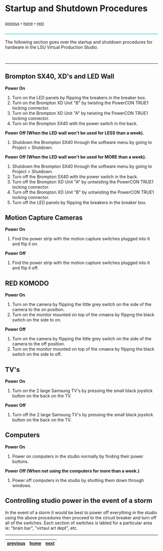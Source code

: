 # Startup and Shutdown Procedures

<sub>[previous](/README.md) • [home](/README.md) • [next](/README.md)</sub>

![line3](../images/line3.png)

The following section goes over the startup and shutdown procedures for hardware in the LSU Virtual Production Studio.

<br>

---

## Brompton SX40, XD's and LED Wall

**Power On**
1. Turn on the LED panels by flipping the breakers in the breaker box.
2. Turn on the Brompton XD Unit "B" by twisting the PowerCON TRUE1 locking connector.
3. Turn on the Brompton XD Unit "A" by twisting the PowerCON TRUE1 locking connector.
4. Turn on the Brompton SX40 with the power switch in the back.

**Power Off (When the LED wall won't be used for LESS than a week).**
1. Shutdown the Brompton SX40 through the software menu by going to Project > Shutdown.

**Power Off (When the LED wall won't be used for MORE than a week).**
1. Shutdown the Brompton SX40 through the software menu by going to Project > Shutdown.
2. Turn off the Brompton SX40 with the power switch in the back.
3. Turn off the Brompton XD Unit "A" by untwisting the PowerCON TRUE1 locking connector.
4. Turn off the Brompton XD Unit "B" by untwisting the PowerCON TRUE1 locking connector.
5. Turn off the LED panels by flipping the breakers in the breaker box.

## Motion Capture Cameras

**Power On**
1. Find the power strip with the motion capture switches plugged into it and flip it on.

**Power Off**
1. Find the power strip with the motion capture switches plugged into it and flip it off.

## RED KOMODO

**Power On**
1. Turn on the camera by flipping the little grey switch on the side of the camera to the on position.
2. Turn on the monitor mounted on top of the cmaera by flippng the black swtich on the side to on.

**Power Off**
1. Turn on the camera by flipping the little grey switch on the side of the camera to the off position.
2. Turn on the monitor mounted on top of the cmaera by flippng the black swtich on the side to off.

## TV's

**Power On**
1. Turn on the 2 large Samsung TV's by pressing the small black joystick button on the back on the TV.

**Power Off**
1. Turn off the 2 large Samsung TV's by pressing the small black joystick button on the back on the TV.

## Computers

**Power On**
1. Power on computers in the studio normally by finding their power buttons.

**Power Off (When not using the computers for more than a week.)**
1. Power off computers in the studio by shutting them down through windows.

## Controlling studio power in the event of a storm

In the event of a storm it would be best to power off everything in the studio using the above procedures then proceed to the circuit breaker and turn off all of the switches. Each section of switches is labled for a particular area ie: "brain bar", "virtaul art dept", etc.

---

| [previous](/README.md)| [home](/README.md) | [next](/README.md)|
|---|---|---|